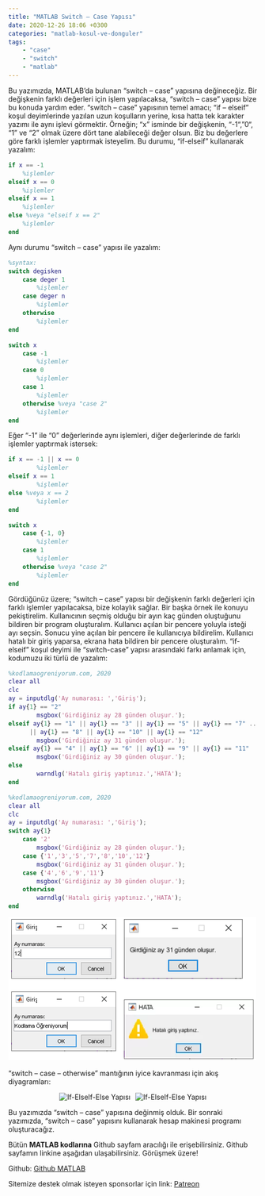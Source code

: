 ```yaml
---
title: "MATLAB Switch – Case Yapısı"
date: 2020-12-26 18:06 +0300
categories: "matlab-kosul-ve-donguler"
tags: 
    - "case" 
    - "switch" 
    - "matlab"
---
```


Bu yazımızda, MATLAB’da bulunan “switch – case” yapısına değineceğiz. Bir değişkenin farklı değerleri için işlem yapılacaksa, “switch – case” yapısı bize bu konuda yardım eder. “switch – case” yapısının temel amacı; “if – elseif” koşul deyimlerinde yazılan uzun koşulların yerine, kısa hatta tek karakter yazımı ile aynı işlevi görmektir. Örneğin; “x” isminde bir değişkenin, “-1“,”0“, “1” ve “2” olmak üzere dört tane alabileceği değer olsun. Biz bu değerlere göre farklı işlemler yaptırmak isteyelim. Bu durumu, “if-elseif” kullanarak yazalım:

```matlab
if x == -1
    %işlemler
elseif x == 0
    %işlemler
elseif x == 1
    %işlemler
else %veya "elseif x == 2"
    %işlemler
end
```


Aynı durumu “switch – case” yapısı ile yazalım:

```matlab
%syntax:
switch degisken
    case deger 1
        %işlemler
    case deger n
        %işlemler
    otherwise
        %işlemler
end
```
```matlab
switch x
    case -1
        %işlemler
    case 0
        %işlemler
    case 1
        %işlemler
    otherwise %veya "case 2"
        %işlemler
end
```

Eğer “-1” ile “0” değerlerinde aynı işlemleri, diğer değerlerinde de farklı işlemler yaptırmak istersek: 

```matlab
if x == -1 || x == 0
        %işlemler
elseif x == 1
        %işlemler
else %veya x == 2
        %işlemler
end
```
```matlab
switch x
    case {-1, 0}
        %işlemler
    case 1
        %işlemler
    otherwise %veya "case 2"
        %işlemler
end
```

Gördüğünüz üzere; “switch – case” yapısı bir değişkenin farklı değerleri için farklı işlemler yapılacaksa, bize kolaylık sağlar. Bir başka örnek ile konuyu pekiştirelim. Kullanıcının seçmiş olduğu bir ayın kaç günden oluştuğunu bildiren bir program oluşturalım. Kullanıcı açılan bir pencere yoluyla isteği ayı seçsin. Sonucu yine açılan bir pencere ile kullanıcıya bildirelim. Kullanıcı hatalı bir giriş yaparsa, ekrana hata bildiren bir pencere oluşturalım. “if-elseif” koşul deyimi ile “switch-case” yapısı arasındaki farkı anlamak için, kodumuzu iki türlü de yazalım: 

```matlab
%kodlamaogreniyorum.com, 2020
clear all
clc
ay = inputdlg('Ay numarası: ','Giriş');
if ay{1} == "2"
        msgbox('Girdiğiniz ay 28 günden oluşur.');
elseif ay{1} == "1" || ay{1} == "3" || ay{1} == "5" || ay{1} == "7" ...
      || ay{1} == "8" || ay{1} == "10" || ay{1} == "12"
        msgbox('Girdiğiniz ay 31 günden oluşur.');
elseif ay{1} == "4" || ay{1} == "6" || ay{1} == "9" || ay{1} == "11"
        msgbox('Girdiğiniz ay 30 günden oluşur.');
else
        warndlg('Hatalı giriş yaptınız.','HATA');
end
```
```matlab
%kodlamaogreniyorum.com, 2020
clear all
clc
ay = inputdlg('Ay numarası: ','Giriş');
switch ay{1}
    case '2'
        msgbox('Girdiğiniz ay 28 günden oluşur.');
    case {'1','3','5','7','8','10','12'}
        msgbox('Girdiğiniz ay 31 günden oluşur.');
    case {'4','6','9','11'}
        msgbox('Girdiğiniz ay 30 günden oluşur.');
    otherwise
        warndlg('Hatalı giriş yaptınız.','HATA');
end
```

![](/assets/img/matlab/matlab35.PNG)

“switch – case – otherwise” mantığının iyice kavranması için akış diyagramları:

<div style="display: flex; justify-content: center; gap: 10px;">
    <img src="{{ site.baseurl }}/assets/img/matlab/matlab36.webp" alt="If-ElseIf-Else Yapısı">
    <img src="{{ site.baseurl }}/assets/img/matlab/matlab37.webp" alt="If-ElseIf-Else Yapısı">
</div>

Bu yazımızda “switch – case” yapısına değinmiş olduk. Bir sonraki yazımızda, “switch – case” yapısını kullanarak hesap makinesi programı oluşturacağız.

Bütün **MATLAB kodlarına** Github sayfam aracılığı ile erişebilirsiniz. Github sayfamın linkine aşağıdan ulaşabilirsiniz. Görüşmek üzere!

Github: [Github MATLAB](https://github.com/TunahanBilgic/kodlamaogreniyorum/tree/main/matlab)

Sitemize destek olmak isteyen sponsorlar için link: [Patreon](https://patreon.com/tunahanbilgic)